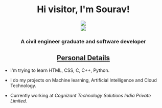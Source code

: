 <h1 align="center">Hi visitor, I'm Sourav!</h1>
<p align="center">
<a href="https://100ravsingh.github.io/Sourav/" target="_blank">
   <img src="https://img.shields.io/badge/-PORTFOLIO-black?logo=dialogflow&style=for-the-badge">
</a>
<br>
<img src="https://gpvc.arturio.dev/100ravSingh">
</p>
<h3 align="center">A civil engineer graduate and software developer</h3>
<h2 align="center"><u>Personal Details</u></h2>
<p align="center">

 - I'm trying to learn HTML, CSS, C, C++, Python.
 
 - I do my projects on Machine learning, Artificial Intelligence and Cloud Technology.
   
 - Currently working at *Cognizant Technology Solutions India Private Limited.*   

</p>
